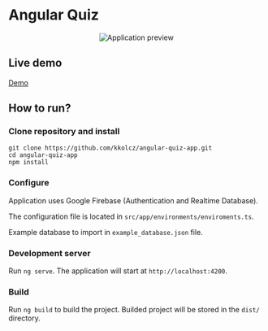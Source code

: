 # Angular Quiz

<p align="center"><img src="https://github.com/kkolcz/angular-quiz-app/assets/76699027/5e79b47e-2424-475e-829b-fb7544ea730d" alt="Application preview"></p>

## Live demo

[Demo](https://angular-quiz-application.netlify.app/)

## How to run?

### Clone repository and install

```
git clone https://github.com/kkolcz/angular-quiz-app.git
cd angular-quiz-app
npm install
```

### Configure

Application uses Google Firebase (Authentication and Realtime Database).

The configuration file is located in `src/app/environments/enviroments.ts`.

Example database to import in `example_database.json` file.

### Development server

Run `ng serve`.
The application will start at `http://localhost:4200`.

### Build

Run `ng build` to build the project.
Builded project will be stored in the `dist/` directory.
